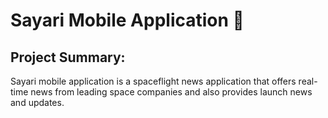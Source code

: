 # Sayari Mobile Application :hammer:

## Project Summary: 
Sayari mobile application is a spaceflight news application that offers real-time news from leading space companies and also provides launch news and updates.


